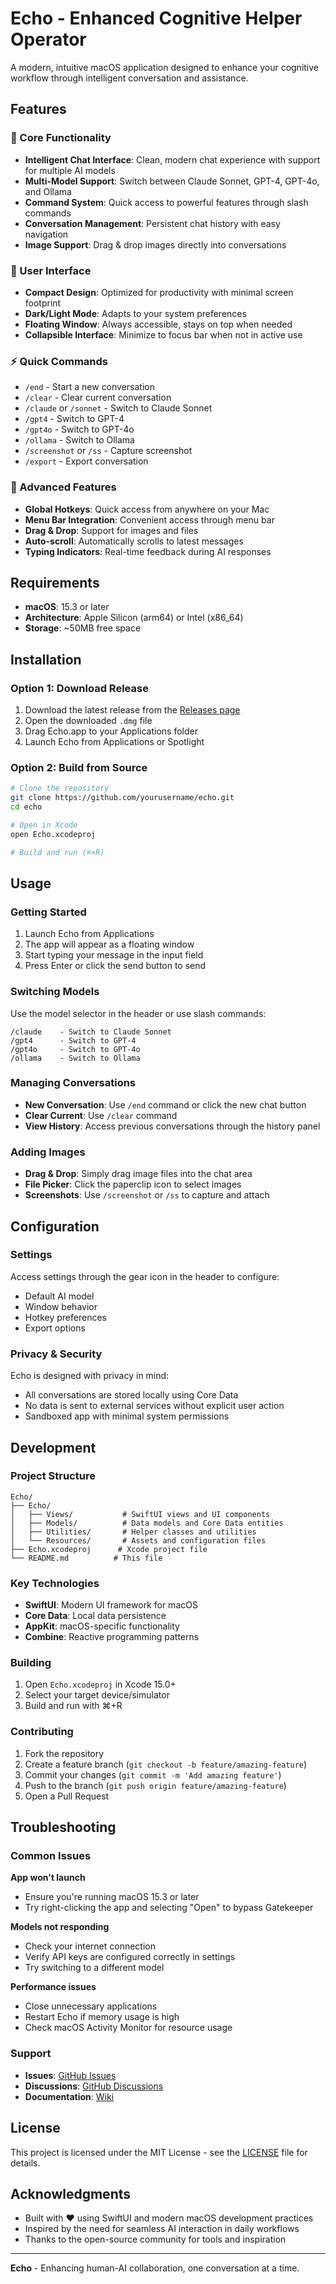 # Echo - Enhanced Cognitive Helper Operator

A modern, intuitive macOS application designed to enhance your cognitive workflow through intelligent conversation and assistance.

## Features

### 🎯 Core Functionality
- **Intelligent Chat Interface**: Clean, modern chat experience with support for multiple AI models
- **Multi-Model Support**: Switch between Claude Sonnet, GPT-4, GPT-4o, and Ollama
- **Command System**: Quick access to powerful features through slash commands
- **Conversation Management**: Persistent chat history with easy navigation
- **Image Support**: Drag & drop images directly into conversations

### 🎨 User Interface
- **Compact Design**: Optimized for productivity with minimal screen footprint
- **Dark/Light Mode**: Adapts to your system preferences
- **Floating Window**: Always accessible, stays on top when needed
- **Collapsible Interface**: Minimize to focus bar when not in active use

### ⚡ Quick Commands
- `/end` - Start a new conversation
- `/clear` - Clear current conversation
- `/claude` or `/sonnet` - Switch to Claude Sonnet
- `/gpt4` - Switch to GPT-4
- `/gpt4o` - Switch to GPT-4o
- `/ollama` - Switch to Ollama
- `/screenshot` or `/ss` - Capture screenshot
- `/export` - Export conversation

### 🔧 Advanced Features
- **Global Hotkeys**: Quick access from anywhere on your Mac
- **Menu Bar Integration**: Convenient access through menu bar
- **Drag & Drop**: Support for images and files
- **Auto-scroll**: Automatically scrolls to latest messages
- **Typing Indicators**: Real-time feedback during AI responses

## Requirements

- **macOS**: 15.3 or later
- **Architecture**: Apple Silicon (arm64) or Intel (x86_64)
- **Storage**: ~50MB free space

## Installation

### Option 1: Download Release
1. Download the latest release from the [Releases page](https://github.com/yourusername/echo/releases)
2. Open the downloaded `.dmg` file
3. Drag Echo.app to your Applications folder
4. Launch Echo from Applications or Spotlight

### Option 2: Build from Source
```bash
# Clone the repository
git clone https://github.com/yourusername/echo.git
cd echo

# Open in Xcode
open Echo.xcodeproj

# Build and run (⌘+R)
```

## Usage

### Getting Started
1. Launch Echo from Applications
2. The app will appear as a floating window
3. Start typing your message in the input field
4. Press Enter or click the send button to send

### Switching Models
Use the model selector in the header or use slash commands:
```
/claude    - Switch to Claude Sonnet
/gpt4      - Switch to GPT-4
/gpt4o     - Switch to GPT-4o
/ollama    - Switch to Ollama
```

### Managing Conversations
- **New Conversation**: Use `/end` command or click the new chat button
- **Clear Current**: Use `/clear` command
- **View History**: Access previous conversations through the history panel

### Adding Images
- **Drag & Drop**: Simply drag image files into the chat area
- **File Picker**: Click the paperclip icon to select images
- **Screenshots**: Use `/screenshot` or `/ss` to capture and attach

## Configuration

### Settings
Access settings through the gear icon in the header to configure:
- Default AI model
- Window behavior
- Hotkey preferences
- Export options

### Privacy & Security
Echo is designed with privacy in mind:
- All conversations are stored locally using Core Data
- No data is sent to external services without explicit user action
- Sandboxed app with minimal system permissions

## Development

### Project Structure
```
Echo/
├── Echo/
│   ├── Views/           # SwiftUI views and UI components
│   ├── Models/          # Data models and Core Data entities
│   ├── Utilities/       # Helper classes and utilities
│   └── Resources/       # Assets and configuration files
├── Echo.xcodeproj      # Xcode project file
└── README.md          # This file
```

### Key Technologies
- **SwiftUI**: Modern UI framework for macOS
- **Core Data**: Local data persistence
- **AppKit**: macOS-specific functionality
- **Combine**: Reactive programming patterns

### Building
1. Open `Echo.xcodeproj` in Xcode 15.0+
2. Select your target device/simulator
3. Build and run with ⌘+R

### Contributing
1. Fork the repository
2. Create a feature branch (`git checkout -b feature/amazing-feature`)
3. Commit your changes (`git commit -m 'Add amazing feature'`)
4. Push to the branch (`git push origin feature/amazing-feature`)
5. Open a Pull Request

## Troubleshooting

### Common Issues

**App won't launch**
- Ensure you're running macOS 15.3 or later
- Try right-clicking the app and selecting "Open" to bypass Gatekeeper

**Models not responding**
- Check your internet connection
- Verify API keys are configured correctly in settings
- Try switching to a different model

**Performance issues**
- Close unnecessary applications
- Restart Echo if memory usage is high
- Check macOS Activity Monitor for resource usage

### Support
- **Issues**: [GitHub Issues](https://github.com/yourusername/echo/issues)
- **Discussions**: [GitHub Discussions](https://github.com/yourusername/echo/discussions)
- **Documentation**: [Wiki](https://github.com/yourusername/echo/wiki)

## License

This project is licensed under the MIT License - see the [LICENSE](LICENSE) file for details.

## Acknowledgments

- Built with ❤️ using SwiftUI and modern macOS development practices
- Inspired by the need for seamless AI interaction in daily workflows
- Thanks to the open-source community for tools and inspiration

---

**Echo** - Enhancing human-AI collaboration, one conversation at a time.